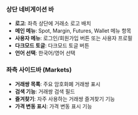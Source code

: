 ### 상단 네비게이션 바

- **로고**: 좌측 상단에 거래소 로고 배치
- **메인 메뉴**: Spot, Margin, Futures, Wallet 메뉴 항목
- **사용자 메뉴**: 로그인/회원가입 버튼 또는 사용자 프로필
- **다크모드 토글**: 다크모드 토글 버튼
- **언어 선택**: 한국어/영어 선택

### 좌측 사이드바 (Markets)

- **거래쌍 목록**: 주요 암호화폐 거래쌍 표시
- **검색 기능**: 거래쌍 검색 필드
- **즐겨찾기**: 자주 사용하는 거래쌍 즐겨찾기 기능
- **가격 변동 표시**: 가격 변동 표시 기능
